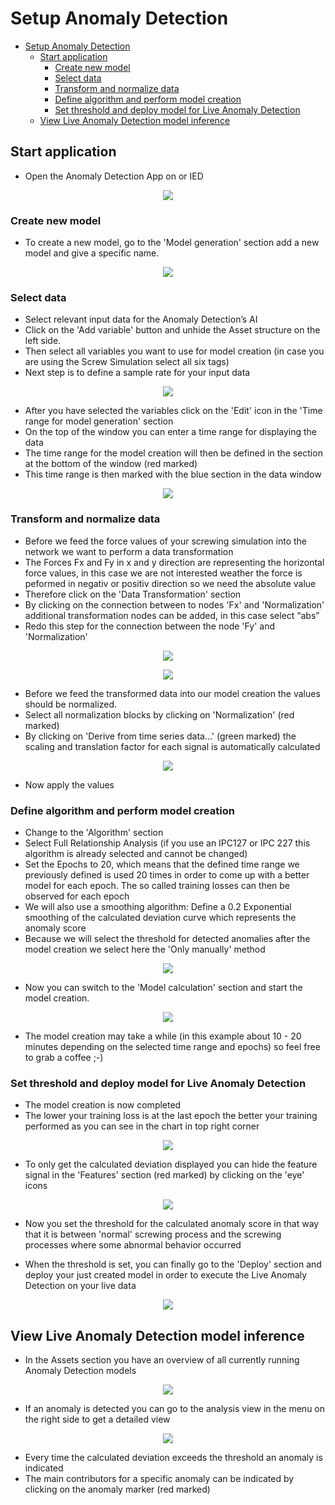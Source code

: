 # Setup Anomaly Detection

- [Setup Anomaly Detection](#setup-anomaly-detection)
  - [Start application](#start-application)
    - [Create new model](#create-new-model)
    - [Select data](#select-data)
    - [Transform and normalize data](#transform-and-normalize-data)
    - [Define algorithm and perform model creation](#define-algorithm-and-perform-model-creation)
    - [Set threshold and deploy model for Live Anomaly Detection](#set-threshold-and-deploy-model-for-live-anomaly-detection)
  - [View Live Anomaly Detection model inference](#view-live-anomaly-detection-model-inference)
  

  
## Start application

- Open the Anomaly Detection App on or IED

<p align="center"><kbd><img src="graphics/01AD_HomeScreen.PNG" /></kbd></p>

### Create new model 

- To create a new model, go to the 'Model generation' section add a new model and give a specific name.

<p align="center"><kbd><img src="graphics/02NewModel.PNG" /></kbd></p>

### Select data

- Select relevant input data for the Anomaly Detection’s AI
- Click on the 'Add variable' button and unhide the Asset structure on the left side. 
- Then select all variables you want to use for model creation (in case you are using the Screw Simulation select all six tags)
- Next step is to define a sample rate for your input data

<p align="center"><kbd><img src="graphics/03SelectVariables.PNG" /></kbd></p>

- After you have selected the variables click on the 'Edit' icon in the 'Time range for model generation' section
- On the top of the window you can enter a time range for displaying the data
- The time range for the model creation will then be defined in the section at the bottom of the window (red marked)
- This time range is then marked with the blue section in the data window 

<p align="center"><kbd><img src="graphics/04SetTimeRange.PNG" /></kbd></p>

### Transform and normalize data
- Before we feed the force values of your screwing simulation into the network we want to perform a data transformation 
- The Forces Fx and Fy in x and y direction are representing the horizontal force values, in this case we are not interested weather the force is peformed in negativ or positiv direction so we need the absolute value 
- Therefore click on the 'Data Transformation' section
- By clicking on the connection between to nodes 'Fx' and 'Normalization' additional transformation nodes can be added, in this case select “abs”
- Redo this step for the connection between the node 'Fy' and 'Normalization'

<p align="center"><kbd><img src="graphics/05DataTransformation.PNG" /></kbd></p>



<p align="center"><kbd><img src="graphics/06SelectNormalizationBlocks.PNG" /></kbd></p>

- Before we feed the transformed data into our model creation the values should be normalized. 
- Select all normalization blocks by clicking on 'Normalization' (red marked)
- By clicking on 'Derive from time series data...' (green marked) the scaling and translation factor for each signal is automatically calculated

<p align="center"><kbd><img src="graphics/07CalculatedNormalization.PNG" /></kbd></p>

- Now apply the values

### Define algorithm and perform model creation

- Change to the 'Algorithm' section
- Select Full Relationship Analysis (if you use an IPC127 or IPC 227 this algorithm is already selected and cannot be changed)
- Set the Epochs to 20, which means that the defined time range we previously defined is used 20 times in order to come up with a better model for each epoch. The so called training losses can then be observed for each epoch
- We will also use a smoothing algorithm: Define a 0.2 Exponential smoothing of the calculated deviation curve which represents the anomaly score
- Because we will select the threshold for detected anomalies after the model creation we select here the 'Only manually' method

<p align="center"><kbd><img src="graphics/08AlgorithmSetting.PNG" /></kbd></p>

- Now you can switch to the 'Model calculation' section and start the model creation. 

<p align="center"><kbd><img src="graphics/09ClacProcess.PNG" /></kbd></p>

- The model creation may take a while (in this example about 10 - 20 minutes depending on the selected time range and epochs) so feel free to grab a coffee ;-)

### Set threshold and deploy model for Live Anomaly Detection

- The model creation is now completed 
- The lower your training loss is at the last epoch the better your training performed as you can see in the chart in top right corner 

<p align="center"><kbd><img src="graphics/10TrainResults.PNG" /></kbd></p>

- To only get the calculated deviation displayed you can hide the feature signal in the 'Features' section (red marked) by clicking on the 'eye' icons

<p align="center"><kbd><img src="graphics/11DeviationDetails.PNG" /></kbd></p>

- Now you set the threshold for the calculated anomaly score in that way that it is between 'normal' screwing process and the screwing processes where some abnormal behavior occurred 

- When the threshold is set, you can finally go to the 'Deploy' section and deploy your just created model in order to execute the Live Anomaly Detection on your live data

<p align="center"><kbd><img src="graphics/12DeployModel.PNG" /></kbd></p>


## View Live Anomaly Detection model inference

- In the Assets section you have an overview of all currently running Anomaly Detection models

<p align="center"><kbd><img src="graphics/13AssetOverview.PNG" /></kbd></p>

- If an anomaly is detected you can go to the analysis view in the menu on the right side to get a detailed view

<p align="center"><kbd><img src="graphics/14AnomalyView.PNG" /></kbd></p>

- Every time the calculated deviation exceeds the threshold an anomaly is indicated
- The main contributors for a specific anomaly can be indicated by clicking on the anomaly marker (red marked)
